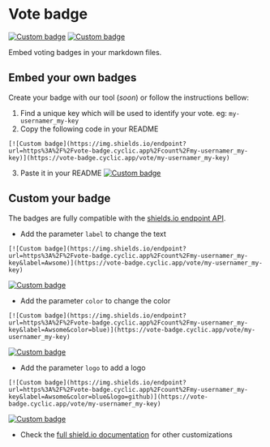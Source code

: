 # Vote badge

[![Custom badge](https://img.shields.io/endpoint?label=Usefull&url=https%3A%2F%2Fvote-badge.cyclic.app%2Fcount%2Fvote-badge-readme-yes)](https://vote-badge.cyclic.app/vote/vote-badge-readme-yes)
[![Custom badge](https://img.shields.io/endpoint?label=Not%20usefull&url=https%3A%2F%2Fvote-badge.cyclic.app%2Fcount%2Fvote-badge-readme-no&color=red)](https://vote-badge.cyclic.app/vote/vote-badge-readme-no)

Embed voting badges in your markdown files.

## Embed your own badges

Create your badge with our tool (_soon_) or follow the instructions bellow:

1. Find a unique key which will be used to identify your vote. eg: `my-usernamer_my-key`
2. Copy the following code in your README
```
[![Custom badge](https://img.shields.io/endpoint?url=https%3A%2F%2Fvote-badge.cyclic.app%2Fcount%2Fmy-usernamer_my-key)](https://vote-badge.cyclic.app/vote/my-usernamer_my-key)
```
3. Paste it in your README
[![Custom badge](https://img.shields.io/endpoint?url=https%3A%2F%2Fvote-badge.cyclic.app%2Fcount%2Fmy-usernamer_my-key)](https://vote-badge.cyclic.app/vote/my-usernamer_my-key)

## Custom your badge

The badges are fully compatible with the [shields.io endpoint API](https://shields.io/endpoint).

- Add the parameter `label` to change the text
```
[![Custom badge](https://img.shields.io/endpoint?url=https%3A%2F%2Fvote-badge.cyclic.app%2Fcount%2Fmy-usernamer_my-key&label=Awsome)](https://vote-badge.cyclic.app/vote/my-usernamer_my-key)
```
[![Custom badge](https://img.shields.io/endpoint?url=https%3A%2F%2Fvote-badge.cyclic.app%2Fcount%2Fmy-usernamer_my-key&label=Awsome)](https://vote-badge.cyclic.app/vote/my-usernamer_my-key)

- Add the parameter `color` to change the color
```
[![Custom badge](https://img.shields.io/endpoint?url=https%3A%2F%2Fvote-badge.cyclic.app%2Fcount%2Fmy-usernamer_my-key&label=Awsome&color=blue)](https://vote-badge.cyclic.app/vote/my-usernamer_my-key)
```
[![Custom badge](https://img.shields.io/endpoint?url=https%3A%2F%2Fvote-badge.cyclic.app%2Fcount%2Fmy-usernamer_my-key&label=Awsome&color=blue)](https://vote-badge.cyclic.app/vote/my-usernamer_my-key)

- Add the parameter `logo` to add a logo
```
[![Custom badge](https://img.shields.io/endpoint?url=https%3A%2F%2Fvote-badge.cyclic.app%2Fcount%2Fmy-usernamer_my-key&label=Awsome&color=blue&logo=github)](https://vote-badge.cyclic.app/vote/my-usernamer_my-key)
```
[![Custom badge](https://img.shields.io/endpoint?url=https%3A%2F%2Fvote-badge.cyclic.app%2Fcount%2Fmy-usernamer_my-key&label=Awsome&color=blue&logo=github)](https://vote-badge.cyclic.app/vote/my-usernamer_my-key)

- Check the [full shield.io documentation](https://shields.io/endpoint) for other customizations

